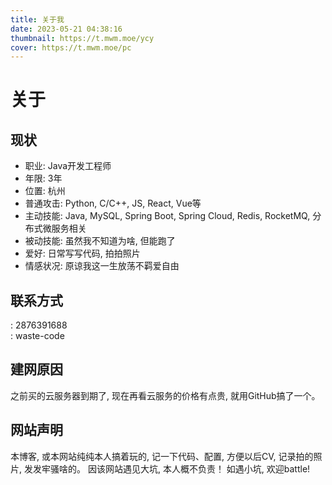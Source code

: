 ```yaml
---
title: 关于我
date: 2023-05-21 04:38:16
thumbnail: https://t.mwm.moe/ycy
cover: https://t.mwm.moe/pc
---
```


# 关于
## 现状
- 职业: Java开发工程师
- 年限: 3年
- 位置: 杭州
- 普通攻击: Python, C/C++, JS, React, Vue等
- 主动技能: Java, MySQL, Spring Boot, Spring Cloud, Redis, RocketMQ, 分布式微服务相关
- 被动技能: 虽然我不知道为啥, 但能跑了
- 爱好: 日常写写代码, 拍拍照片
- 情感状况: 原谅我这一生放荡不羁爱自由

## 联系方式
<i class="fa-brands fa-qq"></i>: 2876391688  
<i class="fa-brands fa-weixin"></i>: waste-code  


## 建网原因
之前买的云服务器到期了, 现在再看云服务的价格有点贵, 就用GitHub搞了一个。

## 网站声明
本博客, 或本网站纯纯本人搞着玩的, 记一下代码、配置, 方便以后CV, 记录拍的照片, 发发牢骚啥的。 因该网站遇见大坑, 本人概不负责！ 如遇小坑, 欢迎battle!